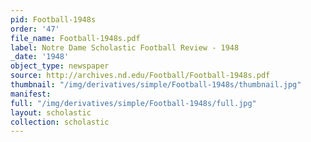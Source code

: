 ```yaml
---
pid: Football-1948s
order: '47'
file_name: Football-1948s.pdf
label: Notre Dame Scholastic Football Review - 1948
_date: '1948'
object_type: newspaper
source: http://archives.nd.edu/Football/Football-1948s.pdf
thumbnail: "/img/derivatives/simple/Football-1948s/thumbnail.jpg"
manifest:
full: "/img/derivatives/simple/Football-1948s/full.jpg"
layout: scholastic
collection: scholastic
---
```

